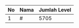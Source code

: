 | No | Nama            | Jumlah Level |
|----|-----------------|--------------|
| 1  | #    |    5705        |
